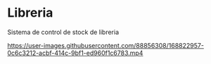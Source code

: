 # Libreria
Sistema de control de stock de libreria

https://user-images.githubusercontent.com/88856308/168822957-0c6c3212-acbf-414c-9bf1-ed960f1c6783.mp4

